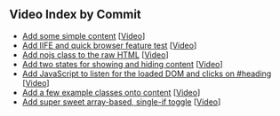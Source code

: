 ## Video Index by Commit

* [Add some simple content](commit/9235e91) [[Video](https://youtu.be/V-rIj30x_LM?t=348)]
* [Add IIFE and quick browser feature test](commit/5070f8f) [[Video](https://youtu.be/V-rIj30x_LM?t=1568)]
* [Add nojs class to the raw HTML](commit/2ec3b8e) [[Video](https://youtu.be/V-rIj30x_LM?t=1584)]
* [Add two states for showing and hiding content](commit/40ff42e) [[Video](https://youtu.be/V-rIj30x_LM?t=3058)]
* [Add JavaScript to listen for the loaded DOM and clicks on #heading](commit/6975f3e) [[Video](https://youtu.be/V-rIj30x_LM?t=3075)]
* [Add a few example classes onto content](commit/7461fe5) [[Video](https://youtu.be/V-rIj30x_LM?t=3099)]
* [Add super sweet array-based, single-if toggle](commit/690ccb3) [[Video](https://youtu.be/V-rIj30x_LM?t=4006)]
